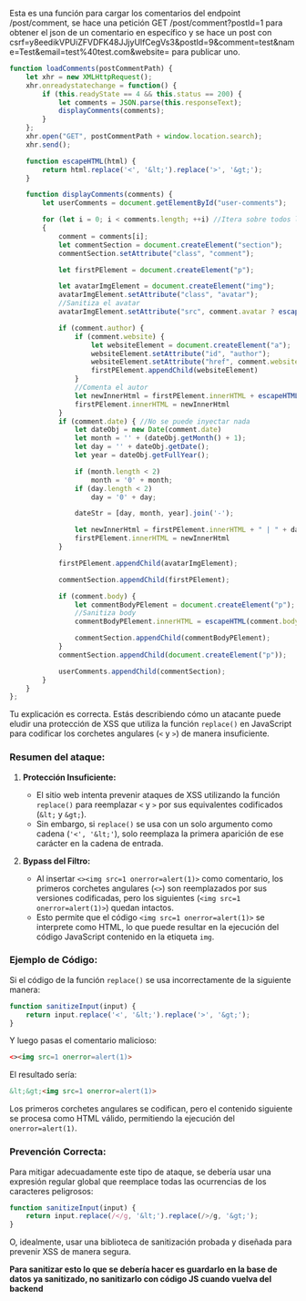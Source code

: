 Esta es una función para cargar los comentarios del endpoint /post/comment, se hace una petición GET /post/comment?postId=1 para obtener el json de un comentario en específico y se hace un post con csrf=y8eedikVPUiZFVDFK48JJjyUlfCegVs3&postId=9&comment=test&name=Test&email=test%40test.com&website= para publicar uno.

```javascript
function loadComments(postCommentPath) {
    let xhr = new XMLHttpRequest();
    xhr.onreadystatechange = function() {
        if (this.readyState == 4 && this.status == 200) {
            let comments = JSON.parse(this.responseText);
            displayComments(comments);
        }
    };
    xhr.open("GET", postCommentPath + window.location.search);
    xhr.send();

    function escapeHTML(html) {
        return html.replace('<', '&lt;').replace('>', '&gt;');
    }

    function displayComments(comments) {
        let userComments = document.getElementById("user-comments");

        for (let i = 0; i < comments.length; ++i) //Itera sobre todos los comentarios
        {
            comment = comments[i];
            let commentSection = document.createElement("section");
            commentSection.setAttribute("class", "comment");

            let firstPElement = document.createElement("p");

            let avatarImgElement = document.createElement("img");
            avatarImgElement.setAttribute("class", "avatar");
            //Sanitiza el avatar
            avatarImgElement.setAttribute("src", comment.avatar ? escapeHTML(comment.avatar) : "/resources/images/avatarDefault.svg");

            if (comment.author) {
                if (comment.website) {
                    let websiteElement = document.createElement("a");
                    websiteElement.setAttribute("id", "author");
                    websiteElement.setAttribute("href", comment.website);
                    firstPElement.appendChild(websiteElement)
                }
                //Comenta el autor
                let newInnerHtml = firstPElement.innerHTML + escapeHTML(comment.author)
                firstPElement.innerHTML = newInnerHtml
            }
            if (comment.date) { //No se puede inyectar nada
                let dateObj = new Date(comment.date)
                let month = '' + (dateObj.getMonth() + 1);
                let day = '' + dateObj.getDate();
                let year = dateObj.getFullYear();

                if (month.length < 2)
                    month = '0' + month;
                if (day.length < 2)
                    day = '0' + day;

                dateStr = [day, month, year].join('-');

                let newInnerHtml = firstPElement.innerHTML + " | " + dateStr
                firstPElement.innerHTML = newInnerHtml
            }

            firstPElement.appendChild(avatarImgElement);

            commentSection.appendChild(firstPElement);

            if (comment.body) {
                let commentBodyPElement = document.createElement("p");
                //Sanitiza body
                commentBodyPElement.innerHTML = escapeHTML(comment.body);

                commentSection.appendChild(commentBodyPElement);
            }
            commentSection.appendChild(document.createElement("p"));

            userComments.appendChild(commentSection);
        }
    }
};
```

Tu explicación es correcta. Estás describiendo cómo un atacante puede eludir una protección de XSS que utiliza la función `replace()` en JavaScript para codificar los corchetes angulares (`<` y `>`) de manera insuficiente.

### Resumen del ataque:

1. **Protección Insuficiente:**
   - El sitio web intenta prevenir ataques de XSS utilizando la función `replace()` para reemplazar `<` y `>` por sus equivalentes codificados (`&lt;` y `&gt;`).
   - Sin embargo, si `replace()` se usa con un solo argumento como cadena (`'<', '&lt;'`), solo reemplaza la primera aparición de ese carácter en la cadena de entrada.

2. **Bypass del Filtro:**
   - Al insertar `<><img src=1 onerror=alert(1)>` como comentario, los primeros corchetes angulares (`<>`) son reemplazados por sus versiones codificadas, pero los siguientes (`<img src=1 onerror=alert(1)>`) quedan intactos.
   - Esto permite que el código `<img src=1 onerror=alert(1)>` se interprete como HTML, lo que puede resultar en la ejecución del código JavaScript contenido en la etiqueta `img`.

### Ejemplo de Código:

Si el código de la función `replace()` se usa incorrectamente de la siguiente manera:
```javascript
function sanitizeInput(input) {
    return input.replace('<', '&lt;').replace('>', '&gt;');
}
```

Y luego pasas el comentario malicioso:

```html
<><img src=1 onerror=alert(1)>
```

El resultado sería:
```html
&lt;&gt;<img src=1 onerror=alert(1)>
```

Los primeros corchetes angulares se codifican, pero el contenido siguiente se procesa como HTML válido, permitiendo la ejecución del `onerror=alert(1)`.

### Prevención Correcta:

Para mitigar adecuadamente este tipo de ataque, se debería usar una expresión regular global que reemplace todas las ocurrencias de los caracteres peligrosos:
```javascript
function sanitizeInput(input) {
    return input.replace(/</g, '&lt;').replace(/>/g, '&gt;');
}
```

O, idealmente, usar una biblioteca de sanitización probada y diseñada para prevenir XSS de manera segura.


**Para sanitizar esto lo que se debería hacer es guardarlo en la base de datos ya sanitizado, no sanitizarlo con código JS cuando vuelva del backend**

